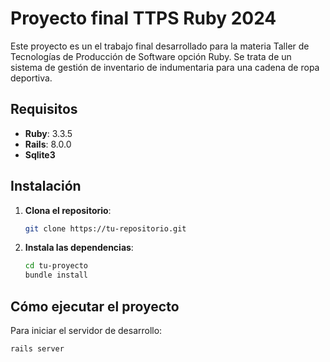 # Proyecto final TTPS Ruby 2024

Este proyecto es un el trabajo final desarrollado para la materia Taller de Tecnologías de Producción de Software opción Ruby. Se trata de un sistema de gestión de inventario de indumentaria para una cadena de ropa deportiva.

## Requisitos

- **Ruby**: 3.3.5
- **Rails**: 8.0.0
- **Sqlite3**

## Instalación

1. **Clona el repositorio**:

    ```sh
    git clone https://tu-repositorio.git
    ```

2. **Instala las dependencias**:

    ```sh
    cd tu-proyecto
    bundle install
    ```

## Cómo ejecutar el proyecto

Para iniciar el servidor de desarrollo:

```sh
rails server